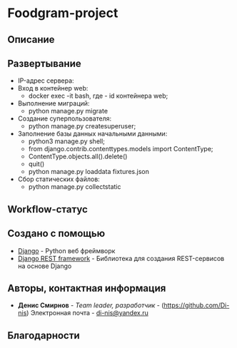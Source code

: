 # Foodgram-project

## Описание
<!-- REST API-сервис YaMDb_final - базы отзывов о фильмах, книгах и музыке. -->

## Развертывание
* IP-адрес сервера:
    <!-- - 84.201.163.167 -->
* Вход в контейнер web:
    - docker exec -it <CONTAINER ID> bash, где <CONTAINER ID> - id контейнера web;
* Выполнение миграций:
    - python manage.py migrate
* Создание суперпользователя:
    - python manage.py createsuperuser;
* Заполнение базы данных начальными данными:
    - python3 manage.py shell;
    - from django.contrib.contenttypes.models import ContentType;
    - ContentType.objects.all().delete()
    - quit()
    - python manage.py loaddata fixtures.json
* Сбор статических файлов:
    - python manage.py collectstatic

## Workflow-статус
<!-- ![Yamdb_final_workflow](https://github.com/Di-nis/yamdb_final/workflows/Yamdb_final_workflow/badge.svg) -->

## Создано с помощью
* [Django](https://docs.djangoproject.com/en/3.1/) - Python веб фреймворк
* [Django REST framework](https://www.django-rest-framework.org/) - 
Библиотека для создания REST-сервисов на основе Django

## Авторы, контактная информация
* **Денис Смирнов** - *Team leader, разработчик* - (https://github.com/Di-nis)
Электронная почта - di-nis@yandex.ru

## Благодарности
<!-- Спасибо всей команде Яндекс.Практикум за терпение, помощь и трепетное отношение в реализации этого учебного задания. -->
